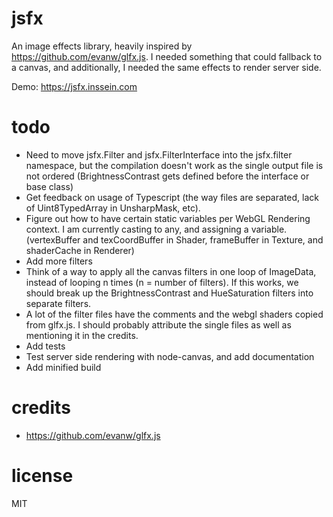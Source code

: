 # jsfx

An image effects library, heavily inspired by https://github.com/evanw/glfx.js. I needed something that could fallback to a canvas, and additionally, I needed the same effects to render server side.

Demo: https://jsfx.inssein.com

# todo

* Need to move jsfx.Filter and jsfx.FilterInterface into the jsfx.filter namespace, but the compilation doesn't work as the single output file is not ordered (BrightnessContrast gets defined before the interface or base class)
* Get feedback on usage of Typescript (the way files are separated, lack of Uint8TypedArray in UnsharpMask, etc).
* Figure out how to have certain static variables per WebGL Rendering context. I am currently casting to any, and assigning a variable. (vertexBuffer and texCoordBuffer in Shader, frameBuffer in Texture, and shaderCache in Renderer)
* Add more filters
* Think of a way to apply all the canvas filters in one loop of ImageData, instead of looping n times (n = number of filters). If this works, we should break up the BrightnessContrast and HueSaturation filters into separate filters.
* A lot of the filter files have the comments and the webgl shaders copied from glfx.js. I should probably attribute the single files as well as mentioning it in the credits.
* Add tests
* Test server side rendering with node-canvas, and add documentation
* Add minified build


# credits
* https://github.com/evanw/glfx.js

# license

MIT
